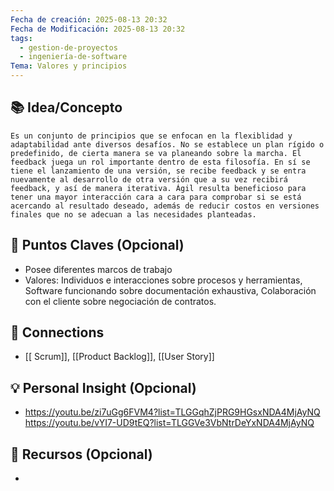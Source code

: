 ```yaml
---
Fecha de creación: 2025-08-13 20:32
Fecha de Modificación: 2025-08-13 20:32
tags:
  - gestion-de-proyectos
  - ingeniería-de-software
Tema: Valores y principios
---
```



## 📚 Idea/Concepto 
	Es un conjunto de principios que se enfocan en la flexiblidad y adaptabilidad ante diversos desafíos. No se establece un plan rígido o predefinido, de cierta manera se va planeando sobre la marcha. El feedback juega un rol importante dentro de esta filosofía. En sí se tiene el lanzamiento de una versión, se recibe feedback y se entra nuevamente al desarrollo de otra versión que a su vez recibirá feedback, y así de manera iterativa. Ágil resulta beneficioso para tener una mayor interacción cara a cara para comprobar si se está acercando al resultado deseado, además de reducir costos en versiones finales que no se adecuan a las necesidades planteadas.

## 📌 Puntos Claves (Opcional)
- Posee diferentes marcos de trabajo
- Valores: Individuos e interacciones sobre procesos y herramientas, Software funcionando sobre documentación exhaustiva, Colaboración con el cliente sobre negociación de contratos.

## 🔗 Connections
- [[ Scrum]], [[Product Backlog]], [[User Story]]

## 💡 Personal Insight (Opcional)
- https://youtu.be/zi7uGg6FVM4?list=TLGGqhZjPRG9HGsxNDA4MjAyNQ
  https://youtu.be/vYI7-UD9tEQ?list=TLGGVe3VbNtrDeYxNDA4MjAyNQ
## 🧾 Recursos (Opcional)
- 